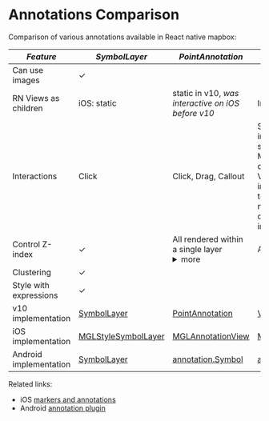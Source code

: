 # Annotations Comparison

Comparison of various annotations available in React native mapbox:

| _Feature_              | _SymbolLayer_                                                                                                       | _PointAnnotation_                                                                                                                                                                   | _MarkerView_                                                                                                                                                                      | _CircleLayer_                                                                                                       |
|------------------------|---------------------------------------------------------------------------------------------------------------------|-------------------------------------------------------------------------------------------------------------------------------------------------------------------------------------|-----------------------------------------------------------------------------------------------------------------------------------------------------------------------------------|---------------------------------------------------------------------------------------------------------------------|
| Can use images         | &check;                                                                                                             |                                                                                                                                                                                     |                                                                                                                                                                                   |                                                                                                                     |
| RN Views as children   | iOS: static                                                                                                         | static in v10, _was interactive on iOS before v10_                                                                                                                                  | Interactive                                                                                                                                                                       |                                                                                                                     |
| Interactions           | Click                                                                                                               | Click, Drag, Callout                                                                                                                                                                | Supports full interactivity in the sense that inside MarkerViews one can place any RN View, which can be interacted with. Not to be misunderstood with drag n drop interactivity. | Click                                                                                                               |
| Control Z-index        | &check;                                                                                                             | All rendered within a single layer <details><summary>more</summary>Get the LayerID with `getAnnotationsLayerID('PointAnnotations')` to place other layers above or below.</details> | Always on top                                                                                                                                                                     | &check;                                                                                                             |
| Clustering             | &check;                                                                                                             |                                                                                                                                                                                     |                                                                                                                                                                                   | &check;                                                                                                             |
| Style with expressions | &check;                                                                                                             |                                                                                                                                                                                     |                                                                                                                                                                                   | &check;                                                                                                             |
| v10 implementation     | [SymbolLayer](https://docs.mapbox.com/ios/maps/api/10.8.1/Structs/SymbolLayer.html)                                 | [PointAnnotation](https://docs.mapbox.com/ios/maps/api/10.8.1/Classes/PointAnnotationManager.html)                                                                                  | [ViewAnnotations](https://docs.mapbox.com/ios/maps/api/10.8.1/Classes/ViewAnnotationManager.html)                                                                                 | [CircleLayer](https://docs.mapbox.com/ios/maps/api/10.8.1/Structs/CircleLayer.html)                                 |
| iOS implementation     | [MGLStyleSymbolLayer](https://docs.mapbox.com/ios/api/maps/5.8.0/Classes/MGLSymbolStyleLayer.html)                  | [MGLAnnotationView](https://docs.mapbox.com/ios/api/maps/5.8.0/Classes/MGLAnnotationView.html)                                                                                      | [MGLAnnotationView](https://docs.mapbox.com/ios/api/maps/5.8.0/Classes/MGLAnnotationView.html)                                                                                    | [MGLCircleStyleLayer](https://docs.mapbox.com/ios/api/maps/5.8.0/Classes/MGLCircleStyleLayer.html)                  |
| Android implementation | [SymbolLayer](https://docs.mapbox.com/android/api/map-sdk/9.0.0/com/mapbox/mapboxsdk/style/layers/SymbolLayer.html) | [annotation.Symbol](https://docs.mapbox.com/android/api/plugins/annotation/0.8.0/com/mapbox/mapboxsdk/plugins/annotation/Symbol.html)                                               | [annotation.Marker](https://docs.mapbox.com/android/api/plugins/markerview/0.4.0/com/mapbox/mapboxsdk/plugins/markerview/MarkerView.html)                                         | [CircleLayer](https://docs.mapbox.com/android/api/map-sdk/9.0.0/com/mapbox/mapboxsdk/style/layers/CircleLayer.html) |

Related links:

- iOS [markers and annotations](https://docs.mapbox.com/ios/maps/overview/markers-and-annotations/)
- Android [annotation plugin](https://docs.mapbox.com/android/plugins/overview/annotation/)
